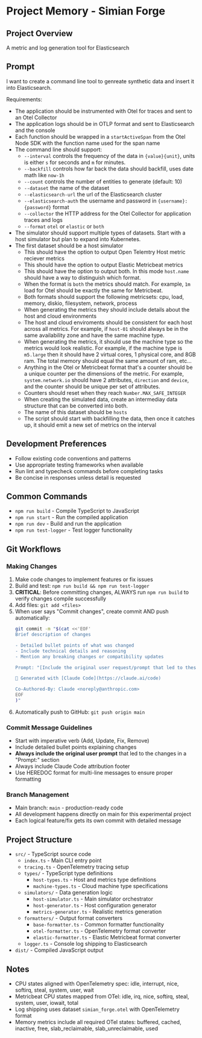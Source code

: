 # Project Memory - Simian Forge

## Project Overview
A metric and log generation tool for Elasticsearch

## Prompt
I want to create a command line tool to genreate synthetic data and insert it into
Elasticsearch.

Requirements:
- The application should be instrumented with Otel for traces and sent to an Otel Collector
- The application logs should be in OTLP format and sent to Elasticsearch and the console
- Each function should be wrapped in a `startActiveSpan` from the Otel Node SDK with the function name used for the span name
- The command line should support:
  - `--interval` controls the frequency of the data in `{value}{unit}`, units is either `s` for seconds and `m` for minutes.
  - `--backfill` controls how far back the data should backfill, uses date math like `now-1h`
  - `--count` controls the number of entities to generate (default: 10)
  - `--dataset` the name of the dataset
  - `--elasticsearch-url` the url of the Elasticsearch cluster
  - `--elasticsearch-auth` the username and password in `{username}:{password}` format
  - `--collector` the HTTP address for the Otel Collector for application traces and logs
  - `--format` `otel` or `elastic` or `both`
- The simulator should support multiple types of datasets. Start with a host simulator but plan to expand into Kubernetes.
- The first dataset should be a host simulator
  - This should have the option to output Open Telemtry Host metric reciever metrics
  - This should have the option to output Elastic Metricbeat metrics
  - This should have the option to output both. In this mode `host.name` should have a way to distinguish which format.
  - When the format is `both` the metrics should match. For example, `1m` load for Otel should be exactly the same for Metricbeat.
  - Both formats should support the following metricsets: cpu, load, memory, diskio, filesystem, network, process
  - When generating the metrics they should include details about the host and cloud environments
  - The host and cloud enviroments should be consistent for each host across all metrics. For example, if `host-01` should always be in the same availability zone and have the same machine type.
  - When generating the metrics, it should use the machine type so the metrics would look realistic. For example, if the machine type is `m5.large` then it should have 2 virtual cores, 1 physical core, and 8GB ram. The total memory should equal the same amount of ram, etc...
  - Anything in the Otel or Metricbeat format that's a counter should be a unique counter per the dimensions of the metric. For example, `system.network.io` should have 2 attributes, `direction` and `device`, and the counter should be unique per set of attributes.
  - Counters should reset when they reach `Number.MAX_SAFE_INTEGER`
  - When creating the simulated data, create an intermediay data structure that can be converted into both.
  - The name of this dataset should be `hosts`
  - The script should start with backfilling the data, then once it catches up, it should emit a new set of metrics on the interval

## Development Preferences
- Follow existing code conventions and patterns
- Use appropriate testing frameworks when available
- Run lint and typecheck commands before completing tasks
- Be concise in responses unless detail is requested

## Common Commands
- `npm run build` - Compile TypeScript to JavaScript
- `npm run start` - Run the compiled application
- `npm run dev` - Build and run the application
- `npm run test-logger` - Test logger functionality

## Git Workflows

### Making Changes
1. Make code changes to implement features or fix issues
2. Build and test: `npm run build && npm run test-logger`
3. **CRITICAL**: Before committing changes, ALWAYS run `npm run build` to verify changes compile successfully
4. Add files: `git add <files>`
4. When user says "Commit changes", create commit AND push automatically:
   ```bash
   git commit -m "$(cat <<'EOF'
   Brief description of changes
   
   - Detailed bullet points of what was changed
   - Include technical details and reasoning
   - Mention any breaking changes or compatibility updates
   
   Prompt: "[Include the original user request/prompt that led to these changes]"
   
   🤖 Generated with [Claude Code](https://claude.ai/code)
   
   Co-Authored-By: Claude <noreply@anthropic.com>
   EOF
   )"
   ```
5. Automatically push to GitHub: `git push origin main`

### Commit Message Guidelines
- Start with imperative verb (Add, Update, Fix, Remove)
- Include detailed bullet points explaining changes
- **Always include the original user prompt** that led to the changes in a "Prompt:" section
- Always include Claude Code attribution footer
- Use HEREDOC format for multi-line messages to ensure proper formatting

### Branch Management
- Main branch: `main` - production-ready code
- All development happens directly on main for this experimental project
- Each logical feature/fix gets its own commit with detailed message

## Project Structure
- `src/` - TypeScript source code
  - `index.ts` - Main CLI entry point
  - `tracing.ts` - OpenTelemetry tracing setup
  - `types/` - TypeScript type definitions
    - `host-types.ts` - Host and metrics type definitions
    - `machine-types.ts` - Cloud machine type specifications
  - `simulators/` - Data generation logic
    - `host-simulator.ts` - Main simulator orchestrator
    - `host-generator.ts` - Host configuration generator
    - `metrics-generator.ts` - Realistic metrics generation
  - `formatters/` - Output format converters
    - `base-formatter.ts` - Common formatter functionality
    - `otel-formatter.ts` - OpenTelemetry format converter
    - `elastic-formatter.ts` - Elastic Metricbeat format converter
  - `logger.ts` - Console log shipping to Elasticsearch
- `dist/` - Compiled JavaScript output

## Notes
- CPU states aligned with OpenTelemetry spec: idle, interrupt, nice, softirq, steal, system, user, wait
- Metricbeat CPU states mapped from OTel: idle, irq, nice, softirq, steal, system, user, iowait, total
- Log shipping uses dataset `simian_forge.otel` with OpenTelemetry format
- Memory metrics include all required OTel states: buffered, cached, inactive, free, slab_reclaimable, slab_unreclaimable, used
